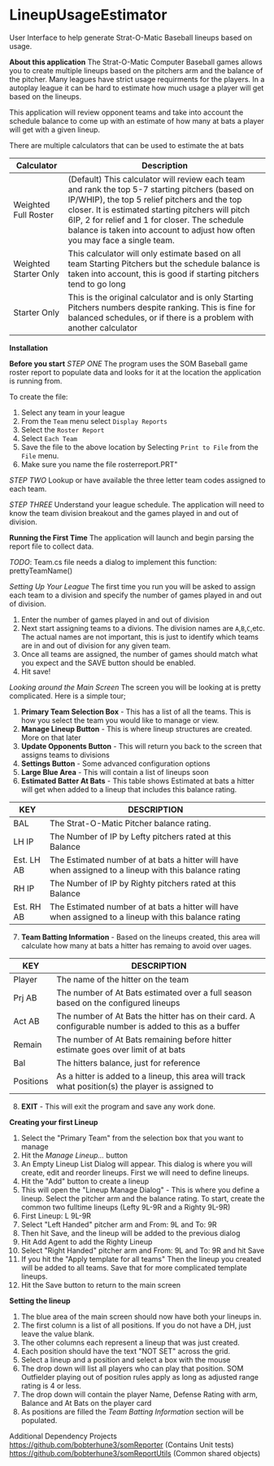# LineupUsageEstimator
User Interface to help generate Strat-O-Matic Baseball lineups based on usage.

**About this application**
The Strat-O-Matic Computer Baseball games allows you to create multiple lineups based on the pitchers arm and the balance of the pitcher.  Many leagues have strict usage requirments for the players.  In a autoplay league it can be hard to estimate how much usage a player will get based on the lineups.

This application will review opponent teams and take into account the schedule balance to come up with an estimate of how many at bats a player will get with a given lineup.

There are multiple calculators that can be used to estimate the at bats

| Calculator | Description |
| --- | --- |
| Weighted Full Roster | (Default) This calculator will review each team and rank the top 5-7 starting pitchers (based on IP/WHIP), the top 5 relief pitchers and the top closer.  It is estimated starting pitchers will pitch 6IP, 2 for relief and 1 for closer.  The schedule balance is taken into account to adjust how often you may face a single team. |
| Weighted Starter Only  | This calculator will only estimate based on all team Starting Pitchers but the schedule balance is taken into account, this is good if starting pitchers tend to go long |
| Starter Only | This is the original calculator and is only Starting Pitchers numbers despite ranking.  This is fine for balanced schedules, or if there is a problem with another calculator |

**Installation**


**Before you start**
*STEP ONE* 
The program uses the SOM Baseball game roster report to populate data and looks for it at the location the application is running from.  

To create the file:
1. Select any team in your league
2. From the `Team` menu select `Display Reports`
3. Select the `Roster Report`
4. Select `Each Team`
5. Save the file to the above location by Selecting `Print to File` from the `File` menu.
6.  Make sure you name the file rosterreport.PRT"

*STEP TWO*
Lookup or have available the three letter team codes assigned to each team.

*STEP THREE*
Understand your league schedule.  The application will need to know the team division breakout and the games played in and out of division.

**Running the First Time**
The application will launch and begin parsing the report file to collect data.

*TODO*:   Team.cs file needs a dialog to implement this function: prettyTeamName()

*Setting Up Your League*
The first time you run you will be asked to assign each team to a division and specify the number of games played in and out of division.  
  1. Enter the number of games played in and out of division
  2. Next start assigning teams to a divions.  The division names are `A`,`B`,`C`,etc.  The actual names are not important, this is just to identify which teams are in and out of division for any given team.
  3. Once all teams are assigned, the number of games should match what you expect and the SAVE button should be enabled.
  4. Hit save!

*Looking around the Main Screen*
The screen you will be looking at is pretty complicated.  Here is a simple tour;
1. **Primary Team Selection Box** - This has a list of all the teams.  This is how you select the team you would like to manage or view.
2. **Manage Lineup Button** - This is where lineup structures are created.  More on that later
3. **Update Opponents Button** - This will return you back to the screen that assigns teams to divisions
4. **Settings Button** - Some advanced configuration options
5. **Large Blue Area** - This will contain a list of lineups soon
6. **Estimated Batter At Bats**  - This table shows Estimated at bats a hitter will get when added to a lineup that includes this balance rating.

| KEY | DESCRIPTION |
| --- | --- |
| BAL | The Strat-O-Matic Pitcher balance rating.  |
| LH IP | The Number of IP by Lefty pitchers rated at this Balance|
| Est. LH AB | The Estimated number of at bats a hitter will have when assigned to a lineup with this balance rating |
| RH IP | The Number of IP by Righty pitchers rated at this Balance|
| Est. RH AB | The Estimated number of at bats a hitter will have when assigned to a lineup with this balance rating |

7. **Team Batting Information** - Based on the lineups created, this area will calculate how many at bats a hitter has remaing to avoid over uages.

| KEY | DESCRIPTION |
| --- | --- |
| Player | The name of the hitter on the team |
| Prj AB | The number of At Bats estimated over a full season based on the configured lineups |
| Act AB | The number of At Bats the hitter has on their card.  A configurable number is added to this as a buffer |
| Remain | The number of At Bats remaining before hitter estimate goes over limit of at bats |
| Bal | The hitters balance, just for reference |
| Positions | As a hitter is added to a lineup, this area will track what position(s) the player is assigned to|

8. **EXIT** - This will exit the program and save any work done.

**Creating your first Lineup**

1. Select the "Primary Team" from the selection box that you want to manage
2. Hit the *Manage Lineup...* button
3. An Empty Lineup List Dialog will appear.  This dialog is where you will create, edit and reorder lineups.  First we will need to define lineups.
4. Hit the "Add" button to create a lineup
5. This will open the "Lineup Manage Dialog" - This is where you define a lineup.  Select the pitcher arm and the balance rating.  To start, create the common two fulltime lineups (Lefty 9L-9R and a Righty 9L-9R)
6. First Lineup: L 9L-9R
7. Select "Left Handed" pitcher arm and From: 9L and To: 9R
8. Then hit Save, and the lineup will be added to the previous dialog
9. Hit Add Agent to add the Righty Lineup
10. Select "Right Handed" pitcher arm and From: 9L and To: 9R and hit Save
11. If you hit the "Apply template for all teams" Then the lineup you created will be added to all teams.  Save that for more complicated template lineups.
12. Hit the Save button to return to the main screen

**Setting the lineup**
1. The blue area of the main screen should now have both your lineups in.  
2. The first column is a list of all positions.  If you do not have a DH, just leave the value blank.
3. The other columns each represent a lineup that was just created.
4. Each position should have the text "NOT SET" across the grid. 
5. Select a lineup and a position and select a box with the mouse
6. The drop down will list all players who can play that position. SOM Outfielder playing out of position rules apply as long as adjusted range rating is 4 or less.
7. The drop down will contain the player Name, Defense Rating with arm, Balance and At Bats on the player card
8. As positions are filled the *Team Batting Information* section will be populated.





Additional Dependency Projects
https://github.com/bobterhune3/somReporter   (Contains Unit tests)
https://github.com/bobterhune3/somReportUtils (Common shared objects)

